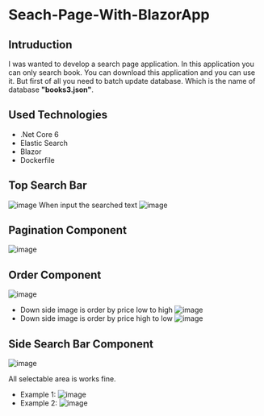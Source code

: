 # Seach-Page-With-BlazorApp

## Intruduction
  I was wanted to develop a search page application. In this application you can only search book. 
  You can download this application and you can use it. But first of all you need to batch update database.
  Which is the name of database **"books3.json"**.

## Used Technologies
- .Net Core 6
- Elastic Search
- Blazor
- Dockerfile

## Top Search Bar
![image](https://user-images.githubusercontent.com/24279280/165776876-8e5e6c7c-3573-451a-99c6-1bf8c9951797.png)
When input the searched text
![image](https://user-images.githubusercontent.com/24279280/165777193-c8022459-17f7-478e-ac1a-c31a35f77037.png)

## Pagination Component
![image](https://user-images.githubusercontent.com/24279280/165777927-dae6fc1e-7281-4fa6-9750-c6f70c121e1b.png)

## Order Component
![image](https://user-images.githubusercontent.com/24279280/165777714-546ab939-9b67-464d-8d4f-58b9f0a5c93b.png)
- Down side image is order by price low to high
![image](https://user-images.githubusercontent.com/24279280/165778105-7717daa2-4438-4a64-ac18-415cb738cee6.png)
- Down side image is order by price high to low 
![image](https://user-images.githubusercontent.com/24279280/165778430-ce4b036b-c819-40ea-a141-72f8a0e84c69.png)

## Side Search Bar Component
![image](https://user-images.githubusercontent.com/24279280/165779466-b7808d97-032c-4bd6-bf97-e0f89f8b8c32.png)

All selectable area is works fine.
- Example 1:
![image](https://user-images.githubusercontent.com/24279280/165780793-b4807fdc-8930-4c03-82c2-b46a406535ee.png)
- Example 2:
![image](https://user-images.githubusercontent.com/24279280/165781332-2cbc02c1-fcec-4de0-a049-d6990041080f.png)




